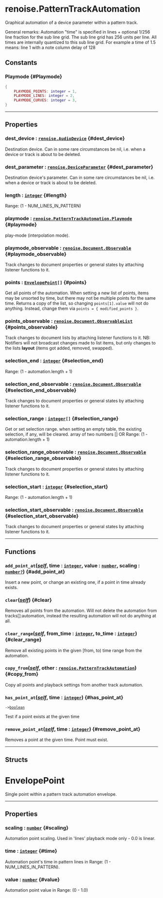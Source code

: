 # renoise.PatternTrackAutomation  
Graphical automation of a device parameter within a pattern track.

General remarks: Automation "time" is specified in lines + optional 1/256
line fraction for the sub line grid. The sub line grid has 256 units per
line. All times are internally quantized to this sub line grid.
For example a time of 1.5 means: line 1 with a note column delay of 128  
## Constants
### Playmode {#Playmode}
```lua
{
    PLAYMODE_POINTS: integer = 1,
    PLAYMODE_LINES: integer = 2,
    PLAYMODE_CURVES: integer = 3,
}
```
  

---  
## Properties
### dest_device : [`renoise.AudioDevice`](../../API/renoise/renoise.AudioDevice.md) {#dest_device}
Destination device. Can in some rare circumstances be nil, i.e. when
a device or track is about to be deleted.

### dest_parameter : [`renoise.DeviceParameter`](../../API/renoise/renoise.DeviceParameter.md) {#dest_parameter}
Destination device's parameter. Can in some rare circumstances be nil,
i.e. when a device or track is about to be deleted.

### length : [`integer`](../../API/builtins/integer.md) {#length}
Range: (1 - NUM_LINES_IN_PATTERN)

### playmode : [`renoise.PatternTrackAutomation.Playmode`](renoise.PatternTrackAutomation.md#Playmode) {#playmode}
play-mode (interpolation mode).

### playmode_observable : [`renoise.Document.Observable`](../../API/renoise/renoise.Document.Observable.md) {#playmode_observable}
Track changes to document properties or general states by attaching listener
functions to it.

### points : [`EnvelopePoint`](#envelopepoint)`[]` {#points}
Get all points of the automation. When setting a new list of points,
items may be unsorted by time, but there may not be multiple points
for the same time. Returns a copy of the list, so changing
`points[1].value` will not do anything. Instead, change them via
`points = { modified_points }`.

### points_observable : [`renoise.Document.ObservableList`](../../API/renoise/renoise.Document.ObservableList.md) {#points_observable}
Track changes to document lists by attaching listener functions to it.
NB: Notifiers will not broadcast changes made to list items, but only changes
to the lists **layout** (items got added, removed, swapped).

### selection_end : [`integer`](../../API/builtins/integer.md) {#selection_end}
Range: (1  -  automation.length + 1)

### selection_end_observable : [`renoise.Document.Observable`](../../API/renoise/renoise.Document.Observable.md) {#selection_end_observable}
Track changes to document properties or general states by attaching listener
functions to it.

### selection_range : [`integer`](../../API/builtins/integer.md)`[]` {#selection_range}
Get or set selection range. when setting an empty table, the existing
selection, if any, will be cleared.
array of two numbers [] OR Range: (1  -  automation.length + 1)

### selection_range_observable : [`renoise.Document.Observable`](../../API/renoise/renoise.Document.Observable.md) {#selection_range_observable}
Track changes to document properties or general states by attaching listener
functions to it.

### selection_start : [`integer`](../../API/builtins/integer.md) {#selection_start}
Range: (1 - automation.length + 1)

### selection_start_observable : [`renoise.Document.Observable`](../../API/renoise/renoise.Document.Observable.md) {#selection_start_observable}
Track changes to document properties or general states by attaching listener
functions to it.

  

---  
## Functions
### `add_point_at`([*self*](../../API/builtins/self.md), time : [`integer`](../../API/builtins/integer.md), value : [`number`](../../API/builtins/number.md), scaling : [`number`](../../API/builtins/number.md)[`?`](../../API/builtins/nil.md)) {#add_point_at}
Insert a new point, or change an existing one, if a point in
time already exists.
### `clear`([*self*](../../API/builtins/self.md)) {#clear}
Removes all points from the automation. Will not delete the automation
from tracks[]:automation, instead the resulting automation will not do
anything at all.
### `clear_range`([*self*](../../API/builtins/self.md), from_time : [`integer`](../../API/builtins/integer.md), to_time : [`integer`](../../API/builtins/integer.md)) {#clear_range}
Remove all existing points in the given [from, to) time range from the
automation.
### `copy_from`([*self*](../../API/builtins/self.md), other : [`renoise.PatternTrackAutomation`](../../API/renoise/renoise.PatternTrackAutomation.md)) {#copy_from}
Copy all points and playback settings from another track automation.
### `has_point_at`([*self*](../../API/builtins/self.md), time : [`integer`](../../API/builtins/integer.md)) {#has_point_at}
`->`[`boolean`](../../API/builtins/boolean.md)  

Test if a point exists at the given time
### `remove_point_at`([*self*](../../API/builtins/self.md), time : [`integer`](../../API/builtins/integer.md)) {#remove_point_at}
Removes a point at the given time. Point must exist.  



---  
## Structs  
# EnvelopePoint  
Single point within a pattern track automation envelope.  

---  
## Properties
### scaling : [`number`](../../API/builtins/number.md) {#scaling}
Automation point scaling. Used in 'lines' playback mode only - 0.0 is linear.

### time : [`integer`](../../API/builtins/integer.md) {#time}
Automation point's time in pattern lines in Range: (1 - NUM_LINES_IN_PATTERN).

### value : [`number`](../../API/builtins/number.md) {#value}
Automation point value in Range: (0 - 1.0)

  

  

